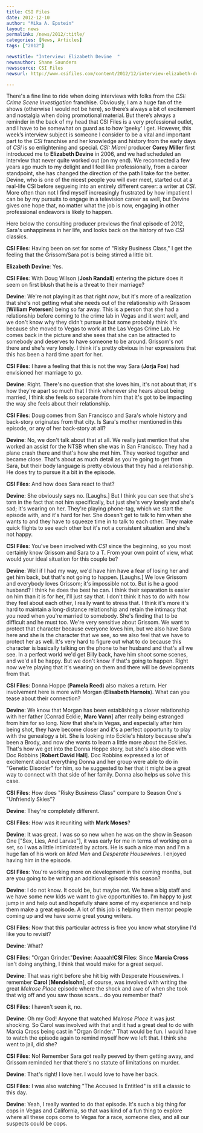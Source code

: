 ```yaml
---
title: CSI Files
date: 2012-12-10
author: "Mika A. Epstein"
layout: news
permalink: /news/2012/:title/
categories: [News, Articles]
tags: ["2012"]

newstitle: "Interview: Elizabeth Devine  "
newsauthor: Shane Saunders
newssource: CSI Files
newsurl: http://www.csifiles.com/content/2012/12/interview-elizabeth-devine-3/

---
```


There's a fine line to ride when doing interviews with folks from the *CSI: Crime Scene Investigation* franchise. Obviously, I am a huge fan of the shows (otherwise I would not be here), so there’s always a bit of excitement and nostalgia when doing promotional material. But there’s always a reminder in the back of my head that CSI Files is a very professional outlet, and I have to be somewhat on guard as to how ‘geeky’ I get. However, this week’s interview subject is someone I consider to be a vital and important part to the *CSI* franchise and her knowledge and history from the early days of *CSI* is so enlightening and special. *CSI: Miami* producer **Corey Miller** first introduced me to **Elizabeth Devine** in 2006, and we had scheduled an interview that never quite worked out (on my end). We reconnected a few years ago much to my delight and I feel like professionally, from a career standpoint, she has changed the direction of the path I take for the better. Devine, who is one of the nicest people you will ever meet, started out at a real-life CSI before segueing into an entirely different career: a writer at *CSI*. More often than not I find myself increasingly frustrated by how impatient I can be by my pursuits to engage in a television career as well, but Devine gives one hope that, no matter what the job is now, engaging in other professional endeavors is likely to happen.

Here below the consulting producer previews the final episode of 2012, Sara's unhappiness in her life, and looks back on the history of two *CSI* classics.

**CSI Files**: Having been on set for some of "Risky Business Class," I get the feeling that the Grissom/Sara pot is being stirred a little bit.

**Elizabeth Devine**: Yes.

**CSI Files**: With Doug Wilson (**Josh Randall**) entering the picture does it seem on first blush that he is a threat to their marriage?

**Devine**: We're not playing it as that right *now*, but it's more of a realization that she's not getting what she needs out of the relationship with Grissom [**William Petersen**] being so far away. This is a person that she had a relationship before coming to the crime lab in Vegas and it went well, and we don't know why they didn't pursue it but some probably think it's because she moved to Vegas to work at the Las Vegas Crime Lab. He comes back in the picture and she sees that she can be attracted to somebody and deserves to have someone to be around. Grissom's not there and she's very lonely. I think it's pretty obvious in her expressions that this has been a hard time apart for her.

**CSI Files**: I have a feeling that this is not the way Sara (**Jorja Fox**) had envisioned her marriage to go.

**Devine**: Right. There's no question that she loves him, it's not about that; it's how they're apart so much that I think whenever she hears about being married, I think she feels so separate from him that it's got to be impacting the way she feels about their relationship.

**CSI Files**: Doug comes from San Francisco and Sara's whole history and back-story originates from that city. Is Sara's mother mentioned in this episode, or any of her back-story at all?

**Devine**: No, we don't talk about that at all. We really just mention that she worked an assist for the NTSB when she was in San Francisco. They had a plane crash there and that's how she met him. They worked together and became close. That's about as much detail as you're going to get from Sara, but their body language is pretty obvious that they had a relationship. He does try to pursue it a bit in the episode.

**CSI Files**: And how does Sara react to that?

**Devine**: She obviously says no. [Laughs.] But I think you can see that she's torn in the fact that not him specifically, but just she's very lonely and she's sad; it's wearing on her. They're playing phone-tag, which we start the episode with, and it's hard for her. She doesn't get to talk to him when she wants to and they have to squeeze time in to talk to each other. They make quick flights to see each other but it's not a consistent situation and she's not happy.

**CSI Files**: You've been involved with *CSI* since the beginning, so you most certainly know Grissom and Sara to a T. From your own point of view, what would your ideal situation for this couple be?

**Devine**: Well if I had my way, we'd have him have a fear of losing her and get him back, but that's not going to happen. [Laughs.] We love Grissom and everybody loves Grissom; it's impossible not to. But is he a good husband? I think he does the best he can. I think their separation is easier on him than it is for her, I'll just say that. I don't think it has to do with how they feel about each other, I really want to stress that. I think it's more it's hard to maintain a long-distance relationship and retain the intimacy that you need when you're married to somebody. She's finding that to be difficult and he must too. We're very sensitive about Grissom. We want to protect that character because everyone loves him, but we also have Sara here and she is the character that we see, so we also feel that we have to protect her as well. It's very hard to figure out what to do because this character is basically talking on the phone to her husband and that's all we see. In a perfect world we'd get Billy back, have him shoot some scenes, and we'd all be happy. But we don't know if that's going to happen. Right now we're playing that it's wearing on them and there will be developments from that.

**CSI Files**: Donna Hoppe (**Pamela Reed**) also makes a return. Her involvement here is more with Morgan (**Elisabeth Harnois**). What can you tease about their connection?

**Devine**: We know that Morgan has been establishing a closer relationship with her father [Conrad Ecklie, **Marc Vann**] after really being estranged from him for so long. Now that she's in Vegas, and especially after him being shot, they have become closer and it's a perfect opportunity to play with the genealogy a bit. She is looking into Ecklie's history because she's been a Brody, and now she wants to learn a little more about the Ecklies. That's how we get into the Donna Hoppe story, but she's also close with Doc Robbins [**Robert David Hall**]. Doc Robbins expressed a lot of excitement about everything Donna and her group were able to do in "Genetic Disorder" for him, so he suggested to her that it might be a great way to connect with that side of her family. Donna also helps us solve this case.

**CSI Files**: How does "Risky Business Class" compare to Season One's "Unfriendly Skies"?

**Devine**: They're completely different.

**CSI Files**: How was it reuniting with **Mark Moses**?

**Devine**: It was great. I was so so new when he was on the show in Season One ["Sex, Lies, And Larvae"], it was early for me in terms of working on a set, so I was a little intimidated by actors. He is such a nice man and I'm a huge fan of his work on *Mad Men* and *Desperate Housewives*. I enjoyed having him in the episode.

**CSI Files**: You're working more on development in the coming months, but are you going to be writing an additional episode this season?

**Devine**: I do not know. It could be, but maybe not. We have a big staff and we have some new kids we want to give opportunities to. I'm happy to just jump in and help out and hopefully share some of my experience and help them make a great episode. A lot of this job is helping them mentor people coming up and we have some great young writers.

**CSI Files**: Now that this particular actress is free you know what storyline I'd like you to revisit?

**Devine**: What?

**CSI Files**: "Organ Grinder."**Devine**: Aaaaah!**CSI Files**: Since **Marcia Cross** isn't doing anything, I think that would make for a great sequel.

**Devine**: That was right before she hit big with Desperate Housewives. I remember **Carol** [**Mendelsohn**], of course, was involved with writing the great *Melrose Place* episode where the shock and awe of when she took that wig off and you saw those scars… do you remember that?

**CSI Files**: I haven't seen it, no.

**Devine**: Oh my God! Anyone that watched *Melrose Place* it was just shocking. So Carol was involved with that and it had a great deal to do with Marcia Cross being cast in "Organ Grinder." That would be fun. I would have to watch the episode again to remind myself how we left that. I think she went to jail, did she?

**CSI Files**: No! Remember Sara got really peeved by them getting away, and Grissom reminded her that there's no statute of limitations on murder.

**Devine**: That's right! I love her. I would love to have her back.

**CSI Files**: I was also watching "The Accused Is Entitled" is still a classic to this day.

**Devine**: Yeah, I really wanted to do that episode. It's such a big thing for cops in Vegas and California, so that was kind of a fun thing to explore where all these cops come to Vegas for a race, someone dies, and all our suspects could be cops.
